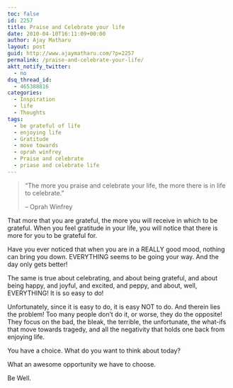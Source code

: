 ```yaml
---
toc: false
id: 2257
title: Praise and Celebrate your life
date: 2010-04-10T16:11:09+00:00
author: Ajay Matharu
layout: post
guid: http://www.ajaymatharu.com/?p=2257
permalink: /praise-and-celebrate-your-life/
aktt_notify_twitter:
  - no
dsq_thread_id:
  - 465388816
categories:
  - Inspiration
  - life
  - Thoughts
tags:
  - be grateful of life
  - enjoying life
  - Gratitude
  - move towards
  - oprah winfrey
  - Praise and celebrate
  - priase and celebrate life
---
```

> &#8220;The more you praise and celebrate your life, the more there is in life to celebrate.&#8221;
> 
> &#8211; Oprah Winfrey

That more that you are grateful, the more you will receive in which to be grateful. When you feel gratitude in your life, you will notice that there is more for you to be grateful for.

Have you ever noticed that when you are in a REALLY good mood, nothing can bring you down. EVERYTHING seems to be going your way. And the day only gets better!
  
The same is true about celebrating, and about being grateful, and about being happy, and joyful, and excited, and peppy, and about, well, EVERYTHING! It is so easy to do!

Unfortunately, since it is easy to do, it is easy NOT to do. And therein lies the problem! Too many people don&#8217;t do it, or worse, they do the opposite! They focus on the bad, the bleak, the terrible, the unfortunate, the what-ifs that move towards tragedy, and all the negativity that holds one back from enjoying life.

You have a choice. What do you want to think about today?

What an awesome opportunity we have to choose.

Be Well.

